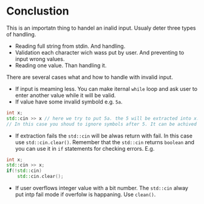 # Conclustion

This is an importatn thing to handel an inalid input. Usualy deter three types of handling.
- Reading full string from stdin. And handling.
- Validation each character wich wass put by user. And preventing to input wrong values.
- Reading one value. Than handling it.

There are several cases what and how to handle with invalid input.
- If input is meaming less. You can make iternal `while` loop and ask user to enter another value while it will be valid.
- If value have some invalid symbold e.g. `5a`.
```cpp
int x;
std::cin >> x // here we try to put 5a. the 5 will be extracted into x. And a will be stay in `stdin` stream and whating moment when it can be extracted.
// In this case you shoud to ignore symbols after 5. It can be achived with std::cin.ignore() function member. Here use std::numeric_limits.
```
- If extraction fails the `std::cin` will be alwas return with fail. In this case use `std::cin.clear()`. Remember that the `std::cin` returns `boolean` and you can use it in `if` statements for checking errors. E.g.
```cpp
int x;
std::cin >> x;
if(!std::cin)
    std::cin.clear();
```
- If user overflows integer value with a bit number. The `std::cin` alway put intp fail mode if overfolw is happaning. Use `clean()`.

